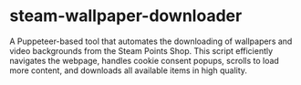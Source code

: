 # steam-wallpaper-downloader
 A Puppeteer-based tool that automates the downloading of wallpapers and video backgrounds from the Steam Points Shop. This script efficiently navigates the webpage, handles cookie consent popups, scrolls to load more content, and downloads all available items in high quality.

